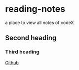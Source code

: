 # reading-notes
a place to view all notes of codeX

## Second heading

### Third heading

[Github](https://github.com)
